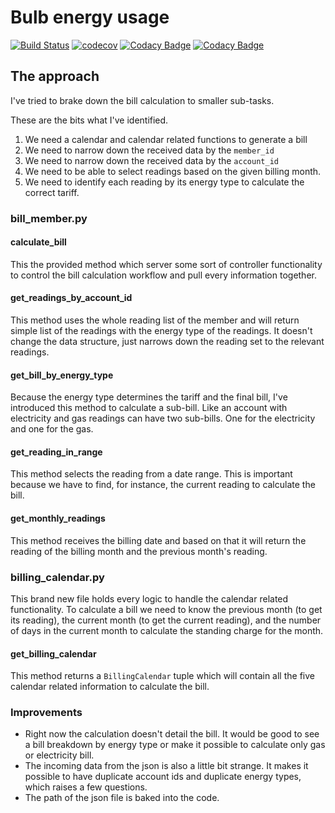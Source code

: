 # Bulb energy usage

[![Build Status](https://travis-ci.org/dev-11/bulb-energy-usage.svg?branch=master)](https://travis-ci.org/dev-11/bulb-energy-usage)
[![codecov](https://codecov.io/gh/dev-11/bulb-energy-usage/branch/master/graph/badge.svg)](https://codecov.io/gh/dev-11/bulb-energy-usage)
[![Codacy Badge](https://api.codacy.com/project/badge/Grade/6f88c1e279884955b167a9a94b6530b4)](https://www.codacy.com/manual/dev-11/bulb-energy-usage?utm_source=github.com&amp;utm_medium=referral&amp;utm_content=dev-11/bulb-energy-usage&amp;utm_campaign=Badge_Grade)
[![Codacy Badge](https://api.codacy.com/project/badge/Coverage/6f88c1e279884955b167a9a94b6530b4)](https://www.codacy.com/manual/dev-11/bulb-energy-usage?utm_source=github.com&utm_medium=referral&utm_content=dev-11/bulb-energy-usage&utm_campaign=Badge_Coverage)

## The approach
I've tried to brake down the bill calculation to smaller sub-tasks.

These are the bits what I've identified.

1.  We need a calendar and calendar related functions to generate a bill
2.  We need to narrow down the received data by the `member_id`
3.  We need to narrow down the received data by the `account_id`
4.  We need to be able to select readings based on the given billing month.
5.  We need to identify each reading by its energy type to calculate the correct tariff.

### bill_member.py

#### calculate_bill

This the provided method which server some sort of controller functionality to control the bill calculation workflow and pull every information together. 

#### get_readings_by_account_id

This method uses the whole reading list of the member and will return simple list of the readings with the energy type of the readings. It doesn't change the data structure, just narrows down the reading set to the relevant readings. 

#### get_bill_by_energy_type

Because the energy type determines the tariff and the final bill, I've introduced this method to calculate a sub-bill. Like an account with electricity and gas readings can have two sub-bills. One for the electricity and one for the gas.

#### get_reading_in_range

This method selects the reading from a date range. This is important because we have to find, for instance, the current reading to calculate the bill.

#### get_monthly_readings

This method receives the billing date and based on that it will return the reading of the billing month and the previous month's reading.

### billing_calendar.py

This brand new file holds every logic to handle the calendar related functionality. To calculate a bill we need to know the previous month (to get its reading), the current month (to get the current reading), and the number of days in the current month to calculate the standing charge for the month. 

#### get_billing_calendar

This method returns a `BillingCalendar` tuple which will contain all the five calendar related information to calculate the bill. 

### Improvements

-   Right now the calculation doesn't detail the bill. It would be good to see a bill breakdown by energy type or make it possible to calculate only gas or electricity bill.
-   The incoming data from the json is also a little bit strange. It makes it possible to have duplicate account ids and duplicate energy types, which raises a few questions.
-   The path of the json file is baked into the code. 
